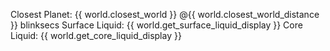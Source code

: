 Closest Planet: {{ world.closest_world }} @{{ world.closest_world_distance }} blinksecs
Surface Liquid: {{ world.get_surface_liquid_display }}
Core Liquid: {{ world.get_core_liquid_display }}
